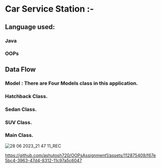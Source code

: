 # Car Service Station :-
## Language used:
### Java
### OOPs

## Data Flow
### Model : There are Four Models class in this application.
### Hatchback Class.
### Sedan Class.
### SUV Class.
### Main Class.

![28 06 2023_21 47 11_REC](https://github.com/ashutosh720/OOPsAssignment1/assets/112875409/69ec3d3c-ee3f-4fe8-a648-e735637818d0)




https://github.com/ashutosh720/OOPsAssignment1/assets/112875409/f67e5bc4-3963-47d4-8312-11c97a5c6047

